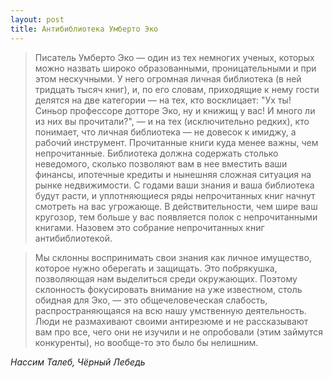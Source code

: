 ```yaml
---
layout: post
title: Антибиблиотека Умберто Эко
---
```


> Писатель Умберто Эко — один из тех немногих ученых, которых можно назвать широко образованными, проницательными и при этом нескучными. У него огромная личная библиотека (в ней тридцать тысяч книг), и, по его словам, приходящие к нему гости делятся на две категории — на тех, кто восклицает: "Ух ты! Синьор профессоре дотторе Эко, ну и книжищ у вас! И много ли из них вы прочитали?", — и на тех (исключительно редких), кто понимает, что личная библиотека — не довесок к имиджу, а рабочий инструмент. Прочитанные книги куда менее важны, чем непрочитанные. Библиотека должна содержать столько неведомого, сколько позволяют вам в нее вместить ваши финансы, ипотечные кредиты и нынешняя сложная ситуация на рынке недвижимости. С годами ваши знания и ваша библиотека будут расти, и уплотняющиеся ряды непрочитанных книг начнут смотреть на вас угрожающе. В действительности, чем шире ваш кругозор, тем больше у вас появляется полок с непрочитанными книгами. Назовем это собрание непрочитанных книг антибиблиотекой.

> Мы склонны воспринимать свои знания как личное имущество, которое нужно оберегать и защищать. Это побрякушка, позволяющая нам выделиться среди окружающих. Поэтому склонность фокусировать внимание на уже известном, столь обидная для Эко, — это общечеловеческая слабость, распространяющаяся на всю нашу умственную деятельность. Люди не размахивают своими антирезюме и не рассказывают вам про все, чего они не изучили и не опробовали (этим займутся конкуренты), но вообще-то это было бы нелишним.

*Нассим Талеб, Чёрный Лебедь*
